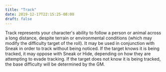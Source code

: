 ```yaml
---
title: "Track"
date: 2019-12-17T22:15:25-08:00
draft: false
---
```


Track represents your character's ability to follow a person or animal across a long distance, despite terrain or environmental conditions (which may modify the difficulty target of the roll). It may be used in conjunction with Sneak in order to track without being noticed. If the target knows it is being tracked, it may oppose with Sneak or Hide, depending on how they are attempting to evade tracking. If the target does not know it is being tracked, the base difficulty will be determined by the GM.